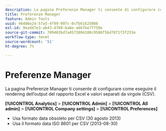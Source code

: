 ```yaml
---
description: La pagina Preferenze Manager ti consente di configurare come eseguire il rendering dell’output del rapporto Excel e valori separati da virgole (CSV).
title: Preferenze Manager
feature: Admin Tools
uuid: 46488e24-57a5-4f99-997c-0cfb61625008
exl-id: 9ead47e3-ab43-4789-ba8e-a6b7be7f750e
source-git-commit: 709483bd7a4573004100c9508f5bd78f1f3f253e
workflow-type: tm+mt
source-wordcount: '51'
ht-degree: 7%

---
```


# Preferenze Manager

La pagina Preferenze Manager ti consente di configurare come eseguire il rendering dell’output del rapporto Excel e valori separati da virgole (CSV).

**[!UICONTROL Analytics]** > **[!UICONTROL Admin]** > **[!UICONTROL All admin]** > **[!UICONTROL Company settings]** > **[!UICONTROL Preferences]**

* Usa formato data obsoleto per CSV (30 agosto 2013)
* Usa il formato data ISO 8601 per CSV (2013-08-30)
